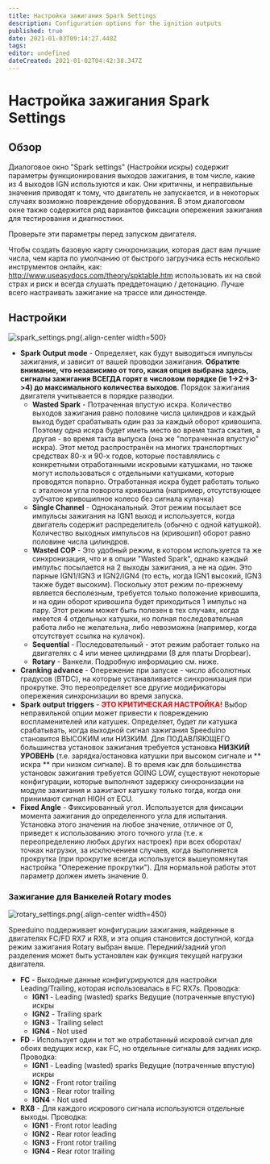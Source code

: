 ```yaml
---
title: Настройка зажигания Spark Settings
description: Configuration options for the ignition outputs
published: true
date: 2021-01-03T09:14:27.448Z
tags: 
editor: undefined
dateCreated: 2021-01-02T04:42:38.347Z
---
```


# Настройка зажигания Spark Settings
## Обзор

Диалоговое окно "Spark settings" (Настройки искры) содержит параметры функционирования выходов зажигания, в том числе, какие из 4 выходов IGN используются и как. Они критичны, и неправильные значения приводят к тому, что двигатель не запускается, и в некоторых случаях возможно повреждение оборудования. В этом диалоговом окне также содержится ряд вариантов фиксации опережения зажигания для тестирования и диагностики.

Проверьте эти параметры перед запуском двигателя.

Чтобы создать базовую карту синхронизации, которая даст вам лучшие числа, чем карта по умолчанию от быстрого загрузчика есть несколько инструментов онлайн, как: http://www.useasydocs.com/theory/spktable.htm использовать их на свой страх и риск и всегда слушать преддетонацию / детонацию. Лучше всего настраивать зажигание на трассе или диностенде.

## Настройки
![spark_settings.png](/img/ignition/spark_settings.png){.align-center width=500}

- **Spark Output mode** - Определяет, как будут выводиться импульсы зажигания, и зависит от вашей проводки зажигания. **Обратите внимание, что независимо от того, какая опция выбрана здесь, сигналы зажигания ВСЕГДА горят в числовом порядке (ie 1-&gt;2-&gt;3-&gt;4) до максимального количества выходов**. Порядок зажигания двигателя учитывается в порядке разводки.
    - **Wasted Spark** - Потраченная впустую искра. Количество выходов зажигания равно половине числа цилиндров и каждый выход будет срабатывать один раз за каждый оборот кривошипа. Поэтому одна искра будет иметь место во время такта сжатия, а другая - во время такта выпуска (она же "потраченная впустую" искра). Этот метод распространён на многих транспортных средствах 80-х и 90-х годов, которые поставлялись с конкретными отработанными искровыми катушками, но также могут использоваться с отдельными катушками, которые проводятся попарно. Отработанная искра будет работать только с эталоном угла поворота кривошипа (например, отсутствующее зубчатое кривошипное колесо без сигнала кулачка)
    - **Single Channel** - Одноканальный. Этот режим посылает все импульсы зажигания на IGN1 выход и используется, когда двигатель содержит распределитель (обычно с одной катушкой). Количество выходных импульсов на (кривошип) оборот равно половине числа цилиндров.
    - **Wasted COP** - Это удобный режим, в котором используется та же синхронизация, что и в опции "Wasted Spark", однако каждый импульс посылается на 2 выходы зажигания, а не на один. Это парные IGN1/IGN3 и IGN2/IGN4 (то есть, когда IGN1 высокий, IGN3 также будет высоким). Поскольку этот режим по-прежнему является бесполезным, требуется только положение кривошипа, и на один оборот кривошипа будет приходиться 1 импульс на пару. Этот режим может быть полезен в тех случаях, когда имеется 4 отдельных катушки, но полная последовательная работа либо не желательна, либо невозможна (например, когда отсутствует ссылка на кулачок).
    - **Sequential** - Последовательный - этот режим работает только на двигателях с 4 или менее цилиндрами (8 для платы Dropbear).
    - **Rotary** - Ванкели. Подробную информацию см. ниже.
- **Cranking advance** - Опережение при запуске - число абсолютных градусов (BTDC), на которые устанавливается синхронизация при прокрутке. Это переопределяет все другие модификаторы опережения синхронизации во время запуска.
-   **Spark output triggers** - <font color='red'>**ЭТО КРИТИЧЕСКАЯ НАСТРОЙКА!**</font> Выбор неправильной опции может привести к повреждению воспламенителей или катушек. Определяет, будет ли катушка срабатывать, когда выходной сигнал зажигания Speeduino становится ВЫСОКИМ или НИЗКИМ. Для ПОДАВЛЯЮЩЕГО большинства установок зажигания требуется установка **НИЗКИЙ УРОВЕНЬ** (т.е. зарядка/остановка катушки при высоком сигнале и ** искра ** при низком сигнале). В то время как для большинства установок зажигания требуется GOING LOW, существуют некоторые конфигурации, которые выполняют задержку синхронизации на модуле зажигания и зажигают катушку только тогда, когда они принимают сигнал HIGH от ECU.
-   **Fixed Angle** - Фиксированный угол. Используется для фиксации момента зажигания до определенного угла для испытания. Установка этого значения на любое значение, отличное от 0, приведет к использованию этого точного угла (т.е. к переопределению любых других настроек) при всех оборотах/точках нагрузки, за исключением случаев, когда выполняется прокрутка (при прокрутке всегда используется вышеупомянутая настройка "Опережение прокрутки"). Для нормальной работы этот параметр должен иметь значение 0.

### Зажигание для Ванкелей Rotary modes
![rotary_settings.png](/img/ignition/rotary_settings.png){.align-center width=450}

Speeduino поддерживает конфигурации зажигания, найденные в двигателях FC/FD RX7 и RX8, и эта опция становится доступной, когда режим зажигания Rotary выбран выше. Передний/задний угол разделения может быть установлен как функция текущей нагрузки двигателя.

- **FC** - Выходные данные конфигурируются для настройки Leading/Trailing, которая использовалась в FC RX7s. Проводка:
  - **IGN1** - Leading (wasted) sparks Ведущие (потраченные впустую) искры
  - **IGN2** - Trailing spark
  - **IGN3** - Trailing select
  - **IGN4** - Not used
- **FD** - Использует один и тот же отработанный искровой сигнал для обоих ведущих искр, как FC, но отдельные сигналы для задних искр. Проводка:
  - **IGN1** - Leading (wasted) sparks Ведущие (потраченные впустую) искры
  - **IGN2** - Front rotor trailing
  - **IGN3** - Rear rotor trailing
  - **IGN4** - Not used
- **RX8** - Для каждого искрового сигнала используются отдельные выходы. Проводка:
  - **IGN1** - Front rotor leading
  - **IGN2** - Rear rotor leading
  - **IGN3** - Front rotor trailing
  - **IGN4** - Rear rotor trailing